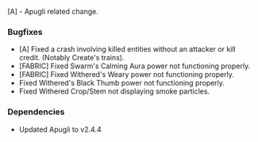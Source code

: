 [A] - Apugli related change.
### Bugfixes
- [A] Fixed a crash involving killed entities without an attacker or kill credit. (Notably Create's trains).
- [FABRIC] Fixed Swarm's Calming Aura power not functioning properly.
- [FABRIC] Fixed Withered's Weary power not functioning properly.
- Fixed Withered's Black Thumb power not functioning properly.
- Fixed Withered Crop/Stem not displaying smoke particles.

### Dependencies
- Updated Apugli to v2.4.4